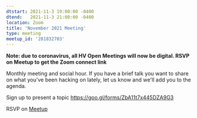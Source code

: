 ```yaml
---
dtstart: 2021-11-3 19:00:00 -0400
dtend:   2021-11-3 21:00:00 -0400
location: Zoom
title: 'November 2021 Meeting'
type: meeting
meetup_id: '281832703'
---
```


**Note: due to coronavirus, all HV Open Meetings will now be
digital. RSVP on Meetup to get the Zoom connect link**

Monthly meeting and social hour. If you have a brief talk you want to share on what you've been hacking on lately, let us know and we'll add you to the agenda.

Sign up to present a topic https://goo.gl/forms/ZbA11t7x445DZA9G3

RSVP on [Meetup](https://www.meetup.com/hvopen/events/281832703/)
